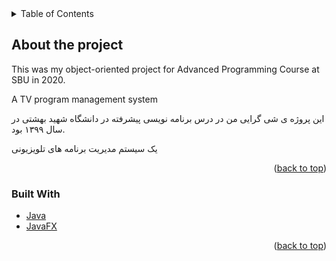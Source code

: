 <div id="top"></div>
<!-- TABLE OF CONTENTS -->
<details>
  <summary>Table of Contents</summary>
  <ol>
    <li>
      <a href="#about-the-project">About The Project</a>
      <ul>
        <li><a href="#built-with">Built With</a></li>
      </ul>
    </li>
    <li>
      <a href="#getting-started">Getting Started</a>
      <ul>
        <li><a href="#prerequisites">Prerequisites</a></li>
        <li><a href="#installation">Installation</a></li>
      </ul>
    </li>
    <li><a href="#usage">Usage</a></li>
    <li><a href="#roadmap">Roadmap</a></li>
    <li><a href="#contributing">Contributing</a></li>
    <li><a href="#license">License</a></li>
    <li><a href="#contact">Contact</a></li>
    <li><a href="#acknowledgments">Acknowledgments</a></li>
  </ol>
</details>

## About the project
This was my object-oriented project for Advanced Programming Course at SBU in 2020.

A TV program management system

این پروژه ی  شی  گرایی من در درس برنامه نویسی پیشرفته در دانشگاه شهید بهشتی در سال ۱۳۹۹ بود.

یک سیستم مدیریت برنامه های تلویزیونی
 
<p align="right">(<a href="#top">back to top</a>)</p>

### Built With
* [Java](https://java.com)
* [JavaFX](https://javafx.com)

<p align="right">(<a href="#top">back to top</a>)</p>

